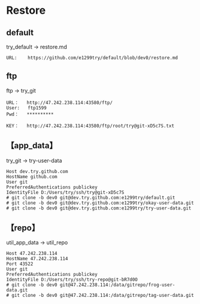 # Restore

## default
try_default -> restore.md

~~~
URL:    https://github.com/e1299try/default/blob/dev0/restore.md

~~~

## ftp
ftp -> try_git

~~~
URL：   http://47.242.238.114:43580/ftp/
User:   ftp1599
Pwd：   **********

KEY：   http://47.242.238.114:43580/ftp/root/try@git-xD5c7S.txt
~~~

## 【app_data】
try_git -> try-user-data

~~~
Host dev.try.github.com
HostName github.com
User git
PreferredAuthentications publickey
IdentityFile D:/Users/try/ssh/try@git-xD5c7S
# git clone -b dev0 git@dev.try.github.com:e1299try/default.git
# git clone -b dev0 git@dev.try.github.com:e1299try/okay-user-data.git
# git clone -b dev0 git@dev.try.github.com:e1299try/try-user-data.git

~~~

## 【repo】
util_app_data -> util_repo

~~~
Host 47.242.238.114
HostName 47.242.238.114
Port 43522
User git
PreferredAuthentications publickey
IdentityFile D:/Users/try/ssh/try-repo@git-bR7d0O
# git clone -b dev0 git@47.242.238.114:/data/gitrepo/frog-user-data.git
# git clone -b dev0 git@47.242.238.114:/data/gitrepo/tag-user-data.git

~~~

